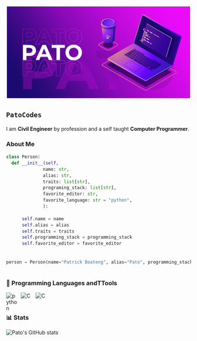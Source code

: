<p align="center">
  <img alt="logo" title="logo" src="assets/logo-github.jpg" height="250px">
</p>

## `PatoCodes`

I am **Civil Engineer** by profession and a self taught **Computer Programmer**.

### About Me

```python
class Person:
  def __init__(self, 
              name: str, 
              alias: str, 
              traits: list[str], 
              programing_stack: list[str], 
              favorite_editor: str,
              favorite_language: str = "python",
              ):

      self.name = name
      self.alias = alias
      self.traits = traits
      self.programming_stack = programming_stack
      self.favorite_editor = favorite_editor


person = Person(name="Patrick Boateng", alias="Pato", programming_stack=["Python", "C", "Javascript"], favorite_editor="neovim")
```

#

### 🧰 Programming Languages andTTools

<img align="left" alt="python" width=30 style="padding-right:10px" src="https://cdn.jsdelivr.net/gh/devicons/devicon/icons/python/python-original.svg" />
<img align="left" alt="C" width=30 style="padding-right:10px" src="https://cdn.jsdelivr.net/gh/devicons/devicon/icons/c/c-original.svg" />
<img align="left" alt="C" width=30 style="padding-right:10px" src="https://cdn.jsdelivr.net/gh/devicons/devicon/icons/javascript/javascript-original.svg" />

<br/>

#

### 📊 Stats

![Pato's GitHub stats](https://github-readme-stats.vercel.app/api?username=Pato546&show_icons=true&theme=dark)

<!--
  Themes Available
  ================
  dark, radical, merko, gruvbox, tokyonight, onedark, cobalt, synthwave, highcontrast, dracula
-->

